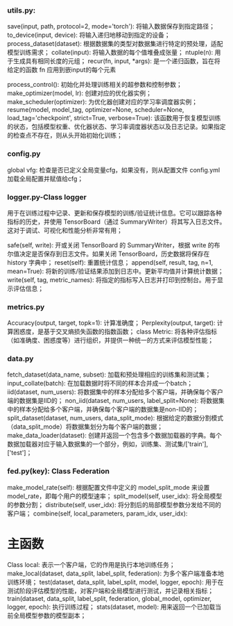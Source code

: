 ### utils.py:

save(input, path, protocol=2, mode='torch'): 将输入数据保存到指定路径；
to_device(input, device): 将输入递归地移动到指定的设备；
process_dataset(dataset): 根据数据集的类型对数据集进行特定的预处理，适配模型训练需求；
collate(input): 将输入数据的每个值堆叠成张量；
ntuple(n): 用于生成具有相同长度的元组；
recur(fn, input, *args): 是一个递归函数，旨在将给定的函数 fn 应用到嵌input的每个元素

process_control(): 初始化并处理训练相关的超参数和控制参数；
make_optimizer(model, lr): 创建对应的优化器实例；
make_scheduler(optimizer): 为优化器创建对应的学习率调度器实例；
resume(model, model_tag, optimizer=None, scheduler=None, load_tag='checkpoint', strict=True, verbose=True): 该函数用于恢复模型训练的状态，包括模型权重、优化器状态、学习率调度器状态以及日志记录。如果指定的检查点不存在，则从头开始初始化训练；

### config.py

global vfg: 检查是否已定义全局变量cfg，如果没有，则从配置文件 config.yml 加载全局配置并赋值给cfg；

### logger.py-Class logger
用于在训练过程中记录、更新和保存模型的训练/验证统计信息。它可以跟踪各种指标的历史，并使用 TensorBoard（通过 SummaryWriter）将其写入日志文件。这对于调试、可视化和性能分析非常有用；

safe(self, write): 开或关闭 TensorBoard 的 SummaryWriter，根据 write 的布尔值决定是否保存到日志文件。如果关闭 TensorBoard，历史数据将保存在 history 字典中；
reset(self): 重置统计信息；
append(self, result, tag, n=1, mean=True): 将新的训练/验证结果添加到日志中。更新平均值并计算统计数据；
write(self, tag, metric_names): 将指定的指标写入日志并打印到控制台。用于显示评估信息；

### metrics.py

Accuracy(output, target, topk=1): 计算准确度；
Perplexity(output, target): 计算困惑度，是基于交叉熵损失函数的指数函数；
class Metric: 将各种评估指标（如准确度、困惑度等）进行组织，并提供一种统一的方式来评估模型性能；

### data.py

fetch_dataset(data_name, subset): 加载和预处理相应的训练集和测试集；
input_collate(batch): 在加载数据时将不同的样本合并成一个batch；
iid(dataset, num_users): 将数据集中的样本分配给多个客户端，并确保每个客户端的数据集是IID的；
non_iid(dataset, num_users, label_split=None): 将数据集中的样本分配给多个客户端，并确保每个客户端的数据集是non-IID的；
split_dataset(dataset, num_users, data_split_mode): 根据给定的数据分割模式（data_split_mode）将数据集划分为每个客户端的数据；
make_data_loader(dataset): 创建并返回一个包含多个数据加载器的字典。每个数据加载器对应于输入数据集的一个部分，例如，训练集、测试集/['train'],['test']；

### fed.py(key): Class Federation

make_model_rate(self): 根据配置文件中定义的 model_split_mode 来设置 model_rate，即每个用户的模型速率；
split_model(self, user_idx): 将全局模型的参数分割；
distribute(self, user_idx): 将分割后的局部模型参数分发给不同的客户端；
combine(self, local_parameters, param_idx, user_idx): 

# 主函数

Class local: 表示一个客户端，它的作用是执行本地训练任务；
make_local(dataset, data_split, label_split, federation): 为多个客户端准备本地训练环境；
test(dataset, data_split, label_split, model, logger, epoch): 用于在测试阶段评估模型的性能，对客户端和全局模型进行测试，并记录相关指标；
train(dataset, data_split, label_split, federation, global_model, optimizer, logger, epoch): 执行训练过程；
stats(dataset, model): 用来返回一个已加载当前全局模型参数的模型副本；
